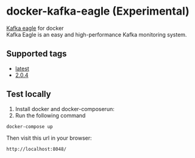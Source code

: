 # docker-kafka-eagle (Experimental)
[Kafka eagle](https://www.kafka-eagle.org/) for docker  
Kafka Eagle is an easy and high-performance Kafka monitoring system.

## Supported tags
- [latest](https://github.com/nick-zh/docker-kafka-eagle/blob/main/Dockerfile)
- [2.0.4](https://github.com/nick-zh/docker-kafka-eagle/blob/2.0.4/Dockerfile)

## Test locally
1. Install docker and docker-composerun:
2. Run the following command
```
docker-compose up
```
Then visit this url in your browser:
```
http://localhost:8048/
```
